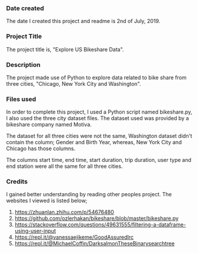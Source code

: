 ### Date created
The date I created this project and readme is 2nd of July, 2019.

### Project Title
The project title is, "Explore US Bikeshare Data".

### Description
The project made use of Python to explore data related to bike share from three cities, "Chicago, New York City and Washington".

### Files used
In order to complete this project, I used a Python script named bikeshare.py, I also used the three city dataset files. The dataset used was provided by a bikeshare company named Motiva.

The dataset for all three cities were not the same, Washington dataset didn't contain the column; Gender and Birth Year, whereas, New York City and Chicago has those columns.

The columns start time, end time, start duration, trip duration, user type and end station were all the same for all three cities.

### Credits
I gained better understanding by reading other peoples project. The websites I viewed is listed below;

1. https://zhuanlan.zhihu.com/p/54676480
2. https://github.com/ozlerhakan/bikeshare/blob/master/bikeshare.py
3. https://stackoverflow.com/questions/49631555/filtering-a-dataframe-using-user-input
4. https://repl.it/@vanessaejikeme/GoodAssuredIrc
5. https://repl.it/@MichaelCoffin/DarksalmonTheseBinarysearchtree
